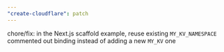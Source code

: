 ```yaml
---
"create-cloudflare": patch
---
```


chore/fix: in the Next.js scaffold example, reuse existing `MY_KV_NAMESPACE` commented out binding instead of adding a new `MY_KV` one
